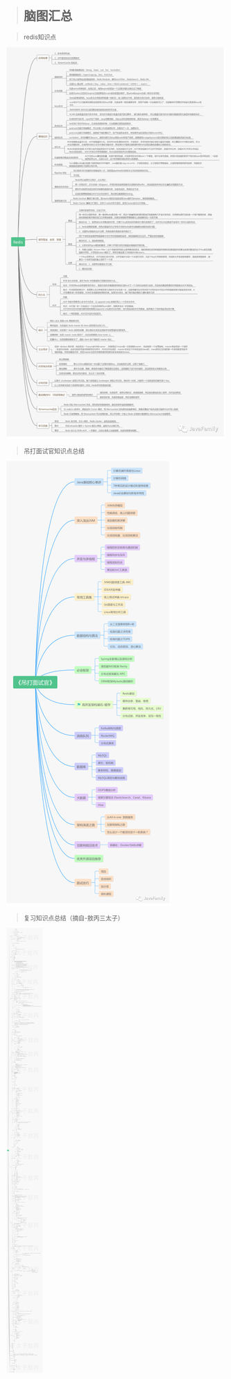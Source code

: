 > # **脑图汇总**

> redis知识点

![redis知识点](./redis.jpg)

> 吊打面试官知识点总结

![吊打面试官](./killInterview.jpg)

> 复习知识点总结（摘自-敖丙三太子）

![复习知识点总结](./复习脑图.jpg)